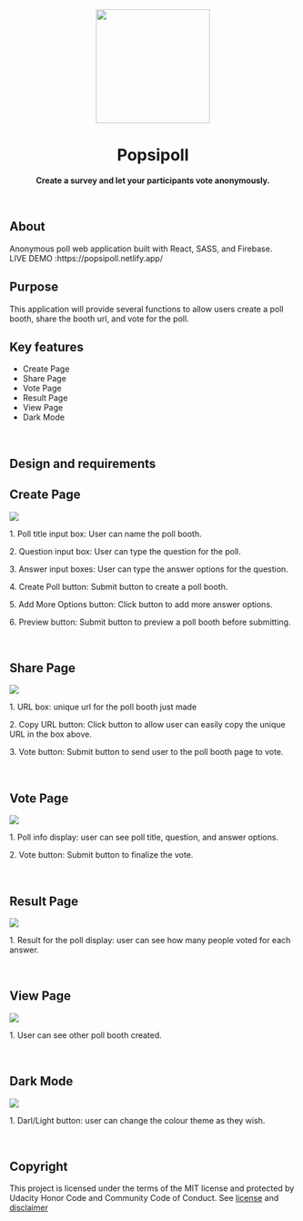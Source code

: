 <div align="center"><img src="./src/assets/logo.png" width="200px"></div>
<h1 align="center">Popsipoll</h1>
<p align="center"><strong>Create a survey and let your participants vote anonymously.</strong>
</p>
<br/>

<h2>About</h2>
Anonymous poll web application built with React, SASS, and Firebase.<br/>
LIVE DEMO :https://popsipoll.netlify.app/
<br/>

<h2>Purpose</h2>
This application will provide several functions to allow users create a poll booth, share the booth url, and vote for the poll.
<br/>

<h2>Key features</h2>
<ul>
<li>Create Page</li>
<li>Share Page</li>
<li>Vote Page</li>
<li>Result Page</li>
<li>View Page</li>
<li>Dark Mode</li>
</ul>
<br/>

<h2>Design and requirements</h2>

<h2>Create Page</h2>
<img src="./src/assets/poll1.png">
<p>1. Poll title input box: User can name the poll booth. </p>
<p>2. Question input box: User can type the question for the poll. </p>
<p>3. Answer input boxes: User can type the answer options for the question. </p>
<p>4. Create Poll button: Submit button to create a poll booth. </p>
<p>5. Add More Options button: Click button to add more answer options. </p>
<p>6. Preview button: Submit button to preview a poll booth before submitting. </p>
<br/>

<h2>Share Page</h2>
<img src="./src/assets/poll2.png">
<p>1. URL box: unique url for the poll booth just made </p>
<p>2. Copy URL button: Click button to allow user can easily copy the unique URL in the box above.</p>
<p>3. Vote button: Submit button to send user to the poll booth page to vote.</p>
<br/>

<h2>Vote Page</h2>
<img src="./src/assets/poll3.png">
<p>1. Poll info display: user can see poll title, question, and answer options. </p>
<p>2. Vote button: Submit button to finalize the vote.</p>
<br/>

<h2>Result Page</h2>
<img src="./src/assets/poll4.png">
<p>1. Result for the poll display: user can see how many people voted for each answer.</p>
<br/>

<h2>View Page</h2>
<img src="./src/assets/poll5.png">
<p>1. User can see other poll booth created. </p>
<br/>

<h2>Dark Mode</h2>
<img src="./src/assets/poll6.png">
<p>1. Darl/Light button: user can change the colour theme as they wish. </p>
<br/>

<h2>Copyright</h2>
This project is licensed under the terms of the MIT license and protected by Udacity Honor Code and Community Code of Conduct. See <a href="LICENSE.md">license</a> and <a href="LICENSE.DISCLAIMER.md">disclaimer</a>
